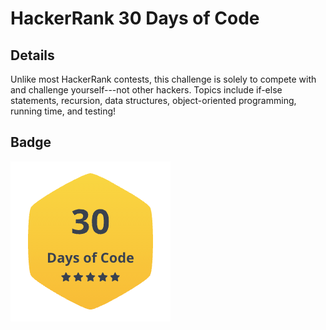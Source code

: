 # HackerRank 30 Days of Code

## Details

Unlike most HackerRank contests, this challenge is solely to compete with and challenge yourself---not other hackers. Topics include if-else statements, recursion, data structures, object-oriented programming, running time, and testing!

## Badge

![30 Days of Code](30daysofcode-badge.png)
